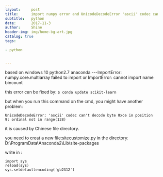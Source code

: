 ```yaml
---
layout:     post
title:      import numpy error and UnicodeDecodeError 'ascii' codec can't ...
subtitle:   python
date:       2017-11-3
author:     Shine
header-img: img/home-bg-art.jpg
catalog: true
tags:
    
- python 


---
```


based on windows 10 python2.7 anaconda
---ImportError: numpy.core.multiarray failed to import
or 
ImportError: cannot import name bincount

this error can be fixed by:
`$ conda update scikit-learn`

but when you run this command on the cmd, you might have another problem:

`UnicodeDecodeError: 'ascii' codec can't decode byte 0xce in position 9: ordinal not in range(128)`

it is caused by Chinese file directory.

you need to creat a new file:sitecustomize.py 
in the directory:
D:\ProgramData\Anaconda2\Lib\site-packages

write in :
```
import sys
reload(sys)
sys.setdefaultencoding('gb2312')
```
 

